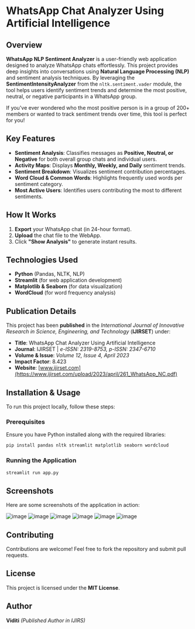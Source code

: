 # WhatsApp Chat Analyzer Using Artificial Intelligence 

## Overview
**WhatsApp NLP Sentiment Analyzer** is a user-friendly web application designed to analyze WhatsApp chats effortlessly. This project provides deep insights into conversations using **Natural Language Processing (NLP)** and sentiment analysis techniques. By leveraging the **SentimentIntensityAnalyzer** from the `nltk.sentiment.vader` module, the tool helps users identify sentiment trends and determine the most positive, neutral, or negative participants in a WhatsApp group.

If you've ever wondered who the most positive person is in a group of 200+ members or wanted to track sentiment trends over time, this tool is perfect for you!

## Key Features
- **Sentiment Analysis**: Classifies messages as **Positive, Neutral, or Negative** for both overall group chats and individual users.
- **Activity Maps**: Displays **Monthly, Weekly, and Daily** sentiment trends.
- **Sentiment Breakdown**: Visualizes sentiment contribution percentages.
- **Word Cloud & Common Words**: Highlights frequently used words per sentiment category.
- **Most Active Users**: Identifies users contributing the most to different sentiments.

## How It Works
1. **Export** your WhatsApp chat (in 24-hour format).
2. **Upload** the chat file to the WebApp.
3. Click **"Show Analysis"** to generate instant results.

## Technologies Used
- **Python** (Pandas, NLTK, NLP)
- **Streamlit** (for web application development)
- **Matplotlib & Seaborn** (for data visualization)
- **WordCloud** (for word frequency analysis)

## Publication Details
This project has been **published** in the *International Journal of Innovative Research in Science, Engineering, and Technology* (**IJIRSET**) under:

- **Title**: WhatsApp Chat Analyzer Using Artificial Intelligence  
- **Journal**: IJIRSET | *e-ISSN: 2319-8753, p-ISSN: 2347-6710*  
- **Volume & Issue**: *Volume 12, Issue 4, April 2023*  
- **Impact Factor**: 8.423  
- **Website**: [www.ijirset.com](https://www.ijirset.com/upload/2023/april/261_WhatsApp_NC.pdf)

## Installation & Usage
To run this project locally, follow these steps:

### Prerequisites
Ensure you have Python installed along with the required libraries:
```bash
pip install pandas nltk streamlit matplotlib seaborn wordcloud
```

### Running the Application
```bash
streamlit run app.py
```

## Screenshots
Here are some screenshots of the application in action:

![image](https://github.com/user-attachments/assets/c9e2c73f-e378-47e1-9f17-db5a0aa644b6)
![image](https://github.com/user-attachments/assets/98dc2b4f-87e7-47f7-af62-2b5137ad9a38)
![image](https://github.com/user-attachments/assets/320459d1-cf18-43ba-ae5e-309befc22a2c)
![image](https://github.com/user-attachments/assets/3d2e428f-0ff1-4834-99de-3b7997c719d0)
![image](https://github.com/user-attachments/assets/c6617d3c-502a-4272-b900-8d7e7a0cdd40)
![image](https://github.com/user-attachments/assets/2d916654-cd38-4968-81d0-8a02fe7830c4)







## Contributing
Contributions are welcome! Feel free to fork the repository and submit pull requests.

## License
This project is licensed under the **MIT License**.

## Author
**Viditi** *(Published Author in IJIRS)*
